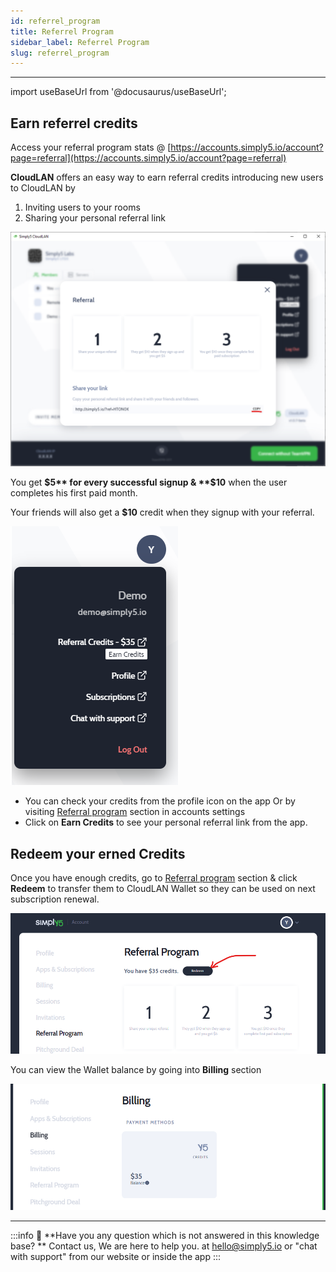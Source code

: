 ```yaml
---
id: referrel_program
title: Referrel Program
sidebar_label: Referrel Program
slug: referrel_program
---
```


---

import useBaseUrl from '@docusaurus/useBaseUrl';

## Earn referrel credits
Access your referral program stats @ [https://accounts.simply5.io/account?page=referral](https://accounts.simply5.io/account?page=referral)

**CloudLAN** offers an easy way to earn referral credits introducing new users to CloudLAN by

1. Inviting users to your rooms
2. Sharing your personal referral link 

![assets/images/referrel_program1.png](assets/images/referrel_program1.png)

You get **$5** for every successful signup & **$10** when the user completes his first paid month.

Your friends will also get a **$10** credit when they signup with your referral.



![referrel_program1 >](assets/images/referrel_program2.png)

- You can check your credits from the profile icon on the app Or by visiting [Referral program](https://accounts.simply5.io/account?page=referral) section in accounts settings 
- Click on **Earn Credits** to see your personal referral link from the app.

## Redeem your erned Credits
Once you have enough credits, go to  [Referral program](https://accounts.simply5.io/account?page=referral) section & click **Redeem** to transfer them to CloudLAN Wallet so they can be used on next subscription renewal.

![assets/images/referrel_program3.png](assets/images/referrel_program3.png)

You can view the Wallet balance by going into **Billing** section 

![assets/images/referrel_program4.png](assets/images/referrel_program4.png)

---
:::info
:information_desk_person: **Have you any question which is not answered in this knowledge base? **
Contact us, We are here to help you. at [hello@simply5.io](mailto:hello@simply5.io) or "chat with support" from our website or inside the app
:::